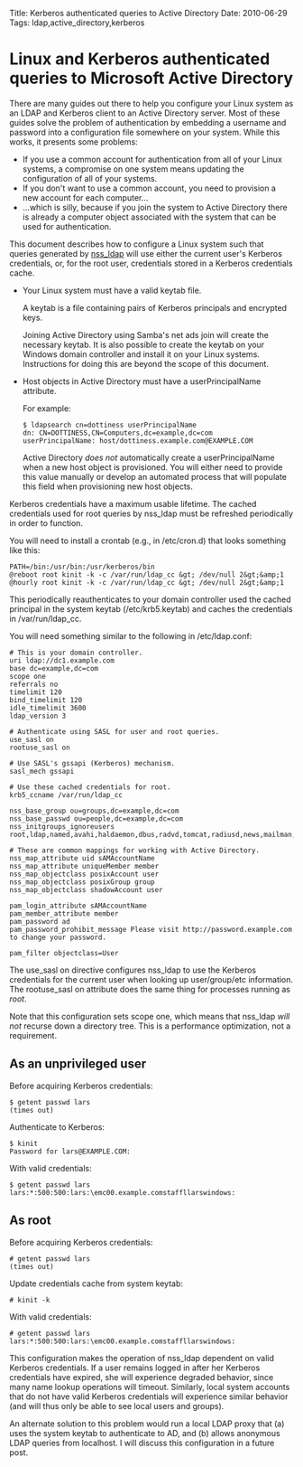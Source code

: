 Title: Kerberos authenticated queries to Active Directory
Date: 2010-06-29
Tags: ldap,active_directory,kerberos

# Linux and Kerberos authenticated queries to Microsoft Active Directory

There are many guides out there to help you configure your Linux system as an
LDAP and Kerberos client to an Active Directory server. Most of these guides
solve the problem of authentication by embedding a username and password into a
configuration file somewhere on your system. While this works, it presents some
problems:

-   If you use a common account for authentication from all of your Linux
    systems, a compromise on one system means updating the configuration of all
    of your systems.
-   If you don't want to use a common account, you need to provision a new
    account for each computer...
-   ...which is silly, because if you join the system to Active Directory there
    is already a computer object associated with the system that can be used
    for authentication.

This document describes how to configure a Linux system such that queries
generated by [nss_ldap][1] will use either the current user's Kerberos
credentials, or, for the root user, credentials stored in a Kerberos
credentials cache.

-   Your Linux system must have a valid keytab file.
    
    A keytab is a file containing pairs of Kerberos principals and encrypted keys.
    
    Joining Active Directory using Samba's net ads join will create the
    necessary keytab. It is also possible to create the keytab on your Windows
    domain controller and install it on your Linux systems. Instructions for
    doing this are beyond the scope of this document.

-   Host objects in Active Directory must have a userPrincipalName attribute.
    
    For example:
    
        $ ldapsearch cn=dottiness userPrincipalName
        dn: CN=DOTTINESS,CN=Computers,dc=example,dc=com
        userPrincipalName: host/dottiness.example.com@EXAMPLE.COM
        
    Active Directory *does not* automatically create a userPrincipalName when a new host object is provisioned. You will either need to provide this value manually or develop an automated process that will populate this field when provisioning new host objects.

Kerberos credentials have a maximum usable lifetime. The cached credentials
used for root queries by nss_ldap must be refreshed periodically in order to
function.

You will need to install a crontab (e.g., in /etc/cron.d) that looks something
like this:

    PATH=/bin:/usr/bin:/usr/kerberos/bin
    @reboot root kinit -k -c /var/run/ldap_cc &gt; /dev/null 2&gt;&amp;1
    @hourly root kinit -k -c /var/run/ldap_cc &gt; /dev/null 2&gt;&amp;1
    
This periodically reauthenticates to your domain controller used the cached
principal in the system keytab (/etc/krb5.keytab) and caches the credentials in
/var/run/ldap_cc.

You will need something similar to the following in /etc/ldap.conf:

    # This is your domain controller.
    uri ldap://dc1.example.com
    base dc=example,dc=com
    scope one
    referrals no
    timelimit 120
    bind_timelimit 120
    idle_timelimit 3600
    ldap_version 3
    
    # Authenticate using SASL for user and root queries.
    use_sasl on
    rootuse_sasl on
    
    # Use SASL's gssapi (Kerberos) mechanism.
    sasl_mech gssapi
    
    # Use these cached credentials for root.
    krb5_ccname /var/run/ldap_cc
    
    nss_base_group ou=groups,dc=example,dc=com
    nss_base_passwd ou=people,dc=example,dc=com
    nss_initgroups_ignoreusers root,ldap,named,avahi,haldaemon,dbus,radvd,tomcat,radiusd,news,mailman,nscd,gdm,polkituser
    
    # These are common mappings for working with Active Directory.
    nss_map_attribute uid sAMAccountName
    nss_map_attribute uniqueMember member
    nss_map_objectclass posixAccount user
    nss_map_objectclass posixGroup group
    nss_map_objectclass shadowAccount user
    
    pam_login_attribute sAMAccountName
    pam_member_attribute member
    pam_password ad
    pam_password_prohibit_message Please visit http://password.example.com to change your password.
    
    pam_filter objectclass=User
    

The use_sasl on directive configures nss_ldap to use the Kerberos credentials
for the current user when looking up user/group/etc information. The
rootuse_sasl on attribute does the same thing for processes running as *root*.

Note that this configuration sets scope one, which means that nss_ldap *will
not* recurse down a directory tree. This is a performance optimization, not a
requirement.

## As an unprivileged user

Before acquiring Kerberos credentials:

    $ getent passwd lars
    (times out)
    
Authenticate to Kerberos:

    $ kinit
    Password for lars@EXAMPLE.COM:
    
With valid credentials:

    $ getent passwd lars
    lars:*:500:500:lars:\emc00.example.comstaffllarswindows:
    
## As root

Before acquiring Kerberos credentials:

    # getent passwd lars
    (times out)
    
Update credentials cache from system keytab:

    # kinit -k
    
With valid credentials:

    # getent passwd lars
    lars:*:500:500:lars:\emc00.example.comstaffllarswindows:
    
This configuration makes the operation of nss_ldap dependent on valid Kerberos
credentials. If a user remains logged in after her Kerberos credentials have
expired, she will experience degraded behavior, since many name lookup
operations will timeout. Similarly, local system accounts that do not have
valid Kerberos credentials will experience similar behavior (and will thus only
be able to see local users and groups).

An alternate solution to this problem would run a local LDAP proxy that (a)
uses the system keytab to authenticate to AD, and (b) allows anonymous LDAP
queries from localhost. I will discuss this configuration in a future post.

 [1]: http://www.padl.com/OSS/nss_ldap.html  

